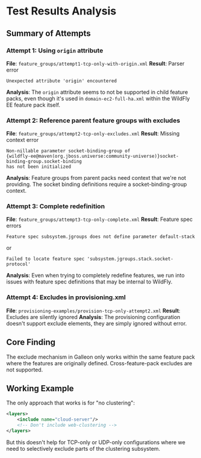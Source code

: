 # Test Results Analysis

## Summary of Attempts

### Attempt 1: Using `origin` attribute
**File**: `feature_groups/attempt1-tcp-only-with-origin.xml`
**Result**: Parser error
```
Unexpected attribute 'origin' encountered
```
**Analysis**: The `origin` attribute seems to not be supported in child feature packs, even though it's used in `domain-ec2-full-ha.xml` within the WildFly EE feature pack itself.

### Attempt 2: Reference parent feature groups with excludes
**File**: `feature_groups/attempt2-tcp-only-excludes.xml`
**Result**: Missing context error
```
Non-nillable parameter socket-binding-group of 
{wildfly-ee@maven(org.jboss.universe:community-universe)}socket-binding-group.socket-binding 
has not been initialized
```
**Analysis**: Feature groups from parent packs need context that we're not providing. The socket binding definitions require a socket-binding-group context.

### Attempt 3: Complete redefinition
**File**: `feature_groups/attempt3-tcp-only-complete.xml`
**Result**: Feature spec errors
```
Feature spec subsystem.jgroups does not define parameter default-stack
```
or
```
Failed to locate feature spec 'subsystem.jgroups.stack.socket-protocol'
```
**Analysis**: Even when trying to completely redefine features, we run into issues with feature spec definitions that may be internal to WildFly.

### Attempt 4: Excludes in provisioning.xml
**File**: `provisioning-examples/provision-tcp-only-attempt2.xml`
**Result**: Excludes are silently ignored
**Analysis**: The provisioning configuration doesn't support exclude elements, they are simply ignored without error.

## Core Finding

The exclude mechanism in Galleon only works within the same feature pack where the features are originally defined. Cross-feature-pack excludes are not supported.

## Working Example

The only approach that works is for "no clustering":
```xml
<layers>
    <include name="cloud-server"/>
    <!-- Don't include web-clustering -->
</layers>
```

But this doesn't help for TCP-only or UDP-only configurations where we need to selectively exclude parts of the clustering subsystem.